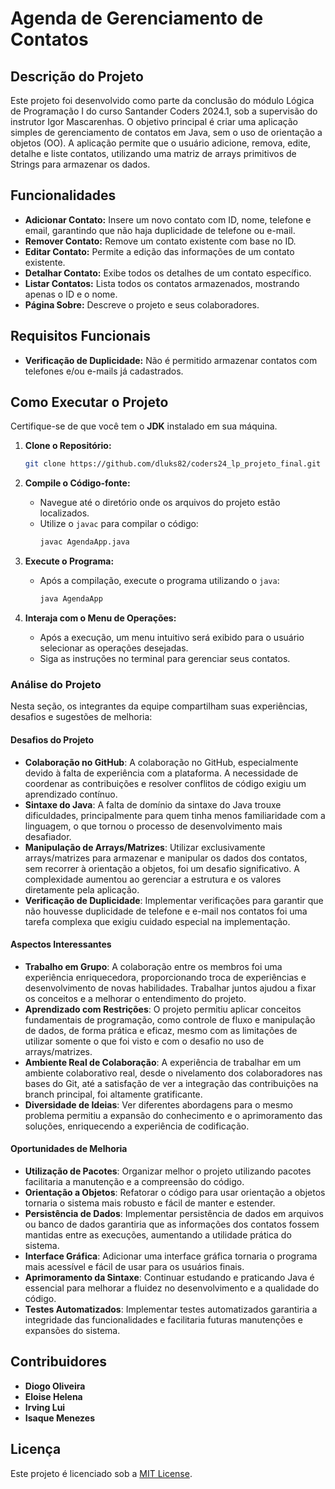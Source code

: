 # **Agenda de Gerenciamento de Contatos**

## **Descrição do Projeto**

Este projeto foi desenvolvido como parte da conclusão do módulo Lógica de Programação I do curso Santander Coders
2024.1, sob a supervisão do instrutor Igor Mascarenhas. O objetivo principal é criar uma aplicação simples de
gerenciamento de contatos em Java, sem o uso de orientação a objetos (OO). A aplicação permite que o usuário adicione,
remova, edite, detalhe e liste contatos, utilizando uma matriz de arrays primitivos de Strings para armazenar os dados.

## **Funcionalidades**

- **Adicionar Contato:** Insere um novo contato com ID, nome, telefone e email, garantindo que não haja duplicidade de
  telefone ou e-mail.
- **Remover Contato:** Remove um contato existente com base no ID.
- **Editar Contato:** Permite a edição das informações de um contato existente.
- **Detalhar Contato:** Exibe todos os detalhes de um contato específico.
- **Listar Contatos:** Lista todos os contatos armazenados, mostrando apenas o ID e o nome.
- **Página Sobre:** Descreve o projeto e seus colaboradores.

## **Requisitos Funcionais**

- **Verificação de Duplicidade:** Não é permitido armazenar contatos com telefones e/ou e-mails já cadastrados.

## **Como Executar o Projeto**

Certifique-se de que você tem o **JDK** instalado em sua máquina.

1. **Clone o Repositório:**
   ```bash
   git clone https://github.com/dluks82/coders24_lp_projeto_final.git
   ```

2. **Compile o Código-fonte:**
    - Navegue até o diretório onde os arquivos do projeto estão localizados.
    - Utilize o `javac` para compilar o código:
      ```bash
      javac AgendaApp.java
      ```

3. **Execute o Programa:**
    - Após a compilação, execute o programa utilizando o `java`:
      ```bash
      java AgendaApp
      ```

4. **Interaja com o Menu de Operações:**
    - Após a execução, um menu intuitivo será exibido para o usuário selecionar as operações desejadas.
    - Siga as instruções no terminal para gerenciar seus contatos.

### Análise do Projeto

Nesta seção, os integrantes da equipe compartilham suas experiências, desafios e sugestões de melhoria:

#### Desafios do Projeto

- **Colaboração no GitHub**: A colaboração no GitHub, especialmente devido à falta de experiência
  com a plataforma. A necessidade de coordenar as contribuições e resolver conflitos de código exigiu um aprendizado
  contínuo.
- **Sintaxe do Java**: A falta de domínio da sintaxe do Java trouxe dificuldades, principalmente para quem tinha menos
  familiaridade com a linguagem, o que tornou o processo de desenvolvimento mais desafiador.
- **Manipulação de Arrays/Matrizes**: Utilizar exclusivamente arrays/matrizes para armazenar e manipular os dados dos
  contatos, sem recorrer à orientação a objetos, foi um desafio significativo. A complexidade aumentou ao gerenciar a
  estrutura e os valores diretamente pela aplicação.
- **Verificação de Duplicidade**: Implementar verificações para garantir que não houvesse duplicidade de telefone e
  e-mail nos contatos foi uma tarefa complexa que exigiu cuidado especial na implementação.

#### Aspectos Interessantes

- **Trabalho em Grupo**: A colaboração entre os membros foi uma experiência enriquecedora, proporcionando troca de
  experiências e desenvolvimento de novas habilidades. Trabalhar juntos ajudou a fixar os conceitos e a melhorar o
  entendimento do projeto.
- **Aprendizado com Restrições**: O projeto permitiu aplicar conceitos fundamentais de programação, como controle de
  fluxo e manipulação de dados, de forma prática e eficaz, mesmo com as limitações de utilizar somente o que foi visto e
  com o desafio no uso de arrays/matrizes.
- **Ambiente Real de Colaboração**: A experiência de trabalhar em um ambiente colaborativo real, desde o nivelamento dos
  colaboradores nas bases do Git, até a satisfação de ver a integração das contribuições na branch principal, foi
  altamente gratificante.
- **Diversidade de Ideias**: Ver diferentes abordagens para o mesmo problema permitiu a expansão do conhecimento e o
  aprimoramento das soluções, enriquecendo a experiência de codificação.

#### Oportunidades de Melhoria

- **Utilização de Pacotes**: Organizar melhor o projeto utilizando pacotes facilitaria a manutenção e a compreensão do
  código.
- **Orientação a Objetos**: Refatorar o código para usar orientação a objetos tornaria o sistema mais robusto e fácil de
  manter e estender.
- **Persistência de Dados**: Implementar persistência de dados em arquivos ou banco de dados garantiria que as
  informações dos contatos fossem mantidas entre as execuções, aumentando a utilidade prática do sistema.
- **Interface Gráfica**: Adicionar uma interface gráfica tornaria o programa mais acessível e fácil de usar para os
  usuários finais.
- **Aprimoramento da Sintaxe**: Continuar estudando e praticando Java é essencial para melhorar a fluidez no
  desenvolvimento e a qualidade do código.
- **Testes Automatizados**: Implementar testes automatizados garantiria a integridade das funcionalidades e facilitaria
  futuras manutenções e expansões do sistema.

## **Contribuidores**

- **Diogo Oliveira**
- **Eloise Helena**
- **Irving Lui**
- **Isaque Menezes**

## **Licença**

Este projeto é licenciado sob a [MIT License](LICENSE).

